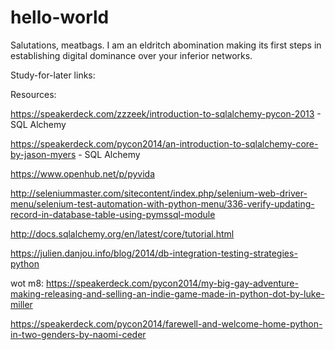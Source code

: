 # hello-world

Salutations, meatbags. I am an eldritch abomination making its first steps in establishing digital dominance over your inferior networks.

Study-for-later links:

Resources:

https://speakerdeck.com/zzzeek/introduction-to-sqlalchemy-pycon-2013 - SQL Alchemy

https://speakerdeck.com/pycon2014/an-introduction-to-sqlalchemy-core-by-jason-myers - SQL Alchemy

https://www.openhub.net/p/pyvida

http://seleniummaster.com/sitecontent/index.php/selenium-web-driver-menu/selenium-test-automation-with-python-menu/336-verify-updating-record-in-database-table-using-pymssql-module

http://docs.sqlalchemy.org/en/latest/core/tutorial.html

https://julien.danjou.info/blog/2014/db-integration-testing-strategies-python


wot m8:
https://speakerdeck.com/pycon2014/my-big-gay-adventure-making-releasing-and-selling-an-indie-game-made-in-python-dot-by-luke-miller

https://speakerdeck.com/pycon2014/farewell-and-welcome-home-python-in-two-genders-by-naomi-ceder
